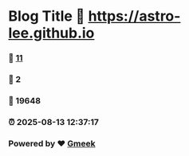 # Blog Title :link: https://astro-lee.github.io 
### :page_facing_up: [11](https://astro-lee.github.io/tag.html) 
### :speech_balloon: 2 
### :hibiscus: 19648 
### :alarm_clock: 2025-08-13 12:37:17 
### Powered by :heart: [Gmeek](https://github.com/Meekdai/Gmeek)
